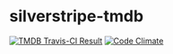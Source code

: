 # silverstripe-tmdb
[![TMDB Travis-CI Result](https://travis-ci.org/zanderwar/silverstripe-tmdb.svg)](https://travis-ci.org/zanderwar/silverstripe-tmdb) [![Code Climate](https://codeclimate.com/github/zanderwar/silverstripe-tmdb/badges/gpa.svg)](https://codeclimate.com/github/zanderwar/silverstripe-tmdb)
